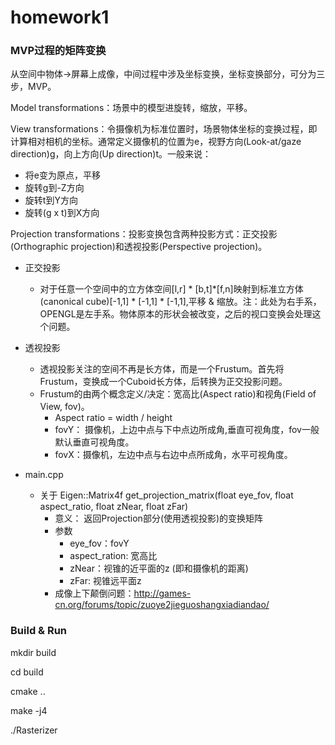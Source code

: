 # homework1
### MVP过程的矩阵变换
从空间中物体->屏幕上成像，中间过程中涉及坐标变换，坐标变换部分，可分为三步，MVP。

Model transformations：场景中的模型进旋转，缩放，平移。

View transformations：令摄像机为标准位置时，场景物体坐标的变换过程，即计算相对相机的坐标。通常定义摄像机的位置为e，视野方向(Look-at/gaze direction)g，向上方向(Up direction)t。一般来说：

- 将e变为原点，平移
- 旋转g到-Z方向
- 旋转t到Y方向
- 旋转(g x t)到X方向


Projection transformations：投影变换包含两种投影方式：正交投影(Orthographic projection)和透视投影(Perspective projection)。
- 正交投影
  - 对于任意一个空间中的立方体空间[l,r] * [b,t]*[f,n]映射到标准立方体(canonical cube)[-1,1] * [-1,1] * [-1,1],平移 & 缩放。注：此处为右手系，OPENGL是左手系。物体原本的形状会被改变，之后的视口变换会处理这个问题。
- 透视投影
  - 透视投影关注的空间不再是长方体，而是一个Frustum。首先将Frustum，变换成一个Cuboid长方体，后转换为正交投影问题。
  - Frustum的由两个概念定义/决定：宽高比(Aspect ratio)和视角(Field of View, fov)。
    - Aspect ratio = width / height
    - fovY： 摄像机，上边中点与下中点边所成角,垂直可视角度，fov一般默认垂直可视角度。
    - fovX：摄像机，左边中点与右边中点所成角，水平可视角度。

- main.cpp
  - 关于 Eigen::Matrix4f get_projection_matrix(float eye_fov, float aspect_ratio, float zNear, float zFar)
    - 意义： 返回Projection部分(使用透视投影)的变换矩阵
    - 参数 
      - eye_fov：fovY
      - aspect_ration: 宽高比
      - zNear：视锥的近平面的z (即和摄像机的距离)
      - zFar: 视锥远平面z    
    - 成像上下颠倒问题：http://games-cn.org/forums/topic/zuoye2jieguoshangxiadiandao/

### Build & Run
mkdir build

cd build

cmake ..

make -j4

./Rasterizer

